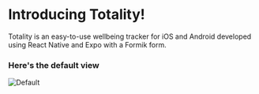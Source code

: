 # Introducing Totality!

Totality is an easy-to-use wellbeing tracker for iOS and Android developed using React Native and Expo with a Formik form.

### Here's the default view

![Default]('/screenshots/default.png)